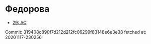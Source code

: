 # Федорова
- [29: AC](29.md)

Commit: 319408c890f7d212d212fc06299f83148e6e3e38
 fetched at: 20201117-230256

